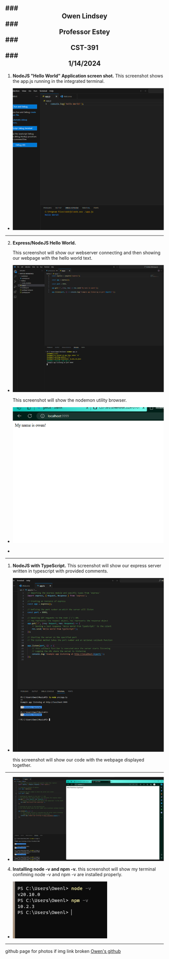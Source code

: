 ###<div align="center"> Owen Lindsey </div>
###<div align="center"> Professor Estey </div>
###<div align="center"> CST-391</div>
###<div align="center"> 1/14/2024</div>
---
1. **NodeJS "Hello World" Application screen shot.**
 This screenshot shows the app.js running in the integrated terminal. 
- ![app.js](https://github.com/omniV1/CST-391/blob/main/Screenshot%202024-01-06%20203452.png) 
---
2. **Express/NodeJS Hello World.**
   
    This screenshot will show our webserver connecting and then showing our webpage with the hello world text.

 - ![helloex](https://github.com/omniV1/CST-391/blob/main/helloex-code.png) 

   This screenshot will show the nodemon utility browser. 

 - ![webpage](https://github.com/omniV1/CST-391/blob/main/webpage-helloex.png)
 -  
---
1. **NodeJS with TypeScript.**
This screenshot will show our express server written in typescript with provided comments.

 - ![TypeScript](https://github.com/omniV1/CST-391/blob/main/Express-TypeScript.png)

   this screenshot will show our code with the webpage displayed together.
---
- ![TypeScript-browser](https://github.com/omniV1/CST-391/blob/main/TS-HelloWorld.png)

4. **Installing node -v and npm -v.**
   this screenshot will show my terminal confiming node -v and npm -v are installed properly. 

 - ![terminal](https://github.com/omniV1/CST-391/blob/main/npm-v%20node-v.png)
 - ---
 github page for photos if img link broken 
 [Owen's github](https://github.com/omniV1/CST-391)